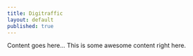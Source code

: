 ```yaml
---
title: Digitraffic
layout: default
published: true
---
```


Content goes here... This is some awesome content right here.
